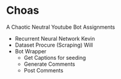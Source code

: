 # Choas
A Chaotic Neutral Youtube Bot
Assignments
* Recurrent Neural Network Kevin
* Dataset Procure (Scraping) Will
* Bot Wrapper
  * Get Captions for seeding
  * Generate Comments
  * Post Comments
